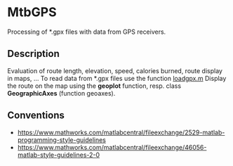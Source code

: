 # MtbGPS
Processing of *.gpx files with data from GPS receivers.

## Description
Evaluation of route length, elevation, speed, calories burned, route display in maps, …
To read data from *.gpx files use the function [loadgpx.m](https://cw.fel.cvut.cz/wiki/_media/courses/b0b17mtb/loadgpx.m)
Display the route on the map using the **geoplot** function, resp. class **GeographicAxes** (function geoaxes).

## Conventions
* https://www.mathworks.com/matlabcentral/fileexchange/2529-matlab-programming-style-guidelines
* https://www.mathworks.com/matlabcentral/fileexchange/46056-matlab-style-guidelines-2-0
